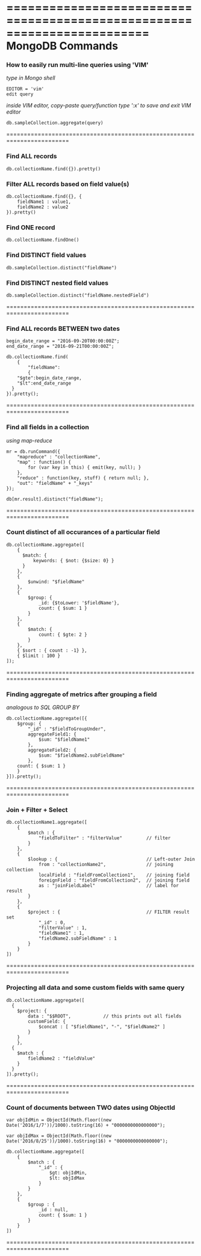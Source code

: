 
========================================================================
 MongoDB Commands
========================================================================

### How to easily run multi-line queries using 'VIM'

_type in Mongo shell_

    EDITOR = 'vim'
    edit query

_inside VIM editor, copy-paste query/function_
_type ':x' to save and exit VIM editor_

    db.sampleCollection.aggregate(query)


========================================================================

### Find ALL records

    db.collectionName.find({}).pretty()


### Filter ALL records based on field value(s)

    db.collectionName.find({}, {
        fieldName1 : value1,
        fieldName2 : value2
    }).pretty()


### Find ONE record

    db.collectionName.findOne()


### Find DISTINCT field values

    db.sampleCollection.distinct("fieldName")


### Find DISTINCT nested field values

    db.sampleCollection.distinct("fieldName.nestedField")


========================================================================

### Find ALL records BETWEEN two dates

    begin_date_range = "2016-09-20T00:00:00Z";
    end_date_range = "2016-09-21T00:00:00Z";

    db.collectionName.find(
        { 
            "fieldName": 
            {
        "$gte":begin_date_range,
        "$lt":end_date_range
      }
    }).pretty();


========================================================================

### Find all fields in a collection

_using map-reduce_

    mr = db.runCommand({
        "mapreduce" : "collectionName",
        "map" : function() {
            for (var key in this) { emit(key, null); }
        },
        "reduce" : function(key, stuff) { return null; },
        "out": "fieldName" + "_keys"
    });

    db[mr.result].distinct("fieldName");


========================================================================

### Count distinct of all occurances of a particular field

    db.collectionName.aggregate([
        {
          $match: {
              keywords: { $not: {$size: 0} }
          }
        },
        { 
            $unwind: "$fieldName" 
        },
        {
            $group: {
                _id: {$toLower: '$fieldName'},
                count: { $sum: 1 }
            }
        },
        {
            $match: {
                count: { $gte: 2 }
            }
        },
        { $sort : { count : -1} },
        { $limit : 100 }
    ]);


========================================================================

### Finding aggregate of metrics after grouping a field 

_analogous to SQL GROUP BY_

    db.collectionName.aggregate([{
        $group: {
            "_id" : "$fieldToGroupUnder",
            aggregateField1: { 
                $sum: "$fieldName1"
            },
            aggregateField2: { 
                $sum: "$fieldName2.subFieldName"
            },
        count: { $sum: 1 }
        }
    }]).pretty();


========================================================================

### Join + Filter + Select

    db.collectionName1.aggregate([
        {
            $match : {
                "fieldToFilter" : "filterValue"         // filter
            }
        },
        {
            $lookup : {                                 // Left-outer Join
                from : "collectionName2",               // joining collection
                localField : "fieldFromCollection1",    // joining field
                foreignField : "fieldFromCollection2",  // joining field
                as : "joinFieldLabel"                   // label for result
            }
        },
        {
            $project : {                                // FILTER result set
                "_id" : 0,
                "filterValue" : 1,
                "fieldName1" : 1,
                "fieldName2.subFieldName" : 1
            }
        }
    ])


========================================================================

### Projecting all data and some custom fields with same query

    db.collectionName.aggregate([
      { 
        $project: {
            data : "$$ROOT",            // this prints out all fields
            customField: {
                $concat : [ "$fieldName1", "-", "$fieldName2" ]
            } 
        } 
        }, 
      { 
        $match : { 
            fieldName2 : "fieldValue"
        } 
      }
    ]).pretty();


========================================================================

### Count of documents between TWO dates using ObjectId

    var objIdMin = ObjectId(Math.floor((new Date('2016/1/7'))/1000).toString(16) + "0000000000000000");
    
    var objIdMax = ObjectId(Math.floor((new Date('2016/8/25'))/1000).toString(16) + "0000000000000000");

    db.collectionName.aggregate([
        {
            $match : {
                "_id" : {
                    $gt: objIdMin, 
                    $lt: objIdMax
                }
            }
        },
        {
            $group : {
                _id : null,
                count: { $sum: 1 }
            }
        }
    ])


========================================================================



